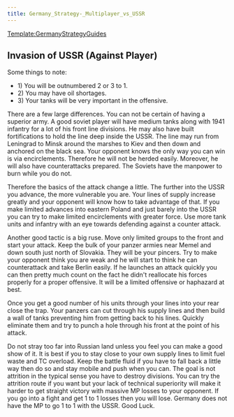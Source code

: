 ```yaml
---
title: Germany_Strategy-_Multiplayer_vs_USSR
---
```



[Template:GermanyStrategyGuides](/wiki/index.php?title=Template:GermanyStrategyGuides&action=edit&redlink=1 "Template:GermanyStrategyGuides (page does not exist)")

##    Invasion of USSR (Against Player) 

Some things to note:

-   1\) You will be outnumbered 2 or 3 to 1.
-   2\) You may have oil shortages.
-   3\) Your tanks will be very important in the offensive.

There are a few large differences. You can not be certain of having a
superior army. A good soviet player will have medium tanks along with
1941 infantry for a lot of his front line divisions. He may also have
built fortifications to hold the line deep inside the USSR. The line may
run from Leningrad to Minsk around the marshes to Kiev and then down and
anchored on the black sea. Your opponent knows the only way you can win
is via encirclements. Therefore he will not be herded easily. Moreover,
he will also have counterattacks prepared. The Soviets have the manpower
to burn while you do not.

Therefore the basics of the attack change a little. The further into the
USSR you advance, the more vulnerable you are. Your lines of supply
increase greatly and your opponent will know how to take advantage of
that. If you make limited advances into eastern Poland and just barely
into the USSR you can try to make limited encirclements with greater
force. Use more tank units and infantry with an eye towards defending
against a counter attack.

Another good tactic is a big ruse. Move only limited groups to the front
and start your attack. Keep the bulk of your panzer armies near Memel
and down south just north of Slovakia. They will be your pincers. Try to
make your opponent think you are weak and he will start to think he can
counterattack and take Berlin easily. If he launches an attack quickly
you can then pretty much count on the fact he didn't reallocate his
forces properly for a proper offensive. It will be a limited offensive
or haphazard at best.

Once you get a good number of his units through your lines into your
rear close the trap. Your panzers can cut through his supply lines and
then build a wall of tanks preventing him from getting back to his
lines. Quickly eliminate them and try to punch a hole through his front
at the point of his attack.

Do not stray too far into Russian land unless you feel you can make a
good show of it. It is best if you to stay close to your own supply
lines to limit fuel waste and TC overload. Keep the battle fluid if you
have to fall back a little way then do so and stay mobile and push when
you can. The goal is not attrition in the typical sense you have to
destroy divisions. You can try the attrition route if you want but your
lack of technical superiority will make it harder to get straight
victory with massive MP losses to your opponent. If you go into a fight
and get 1 to 1 losses then you will lose. Germany does not have the MP
to go 1 to 1 with the USSR. Good Luck.
